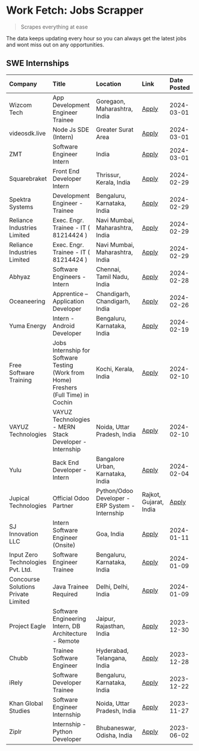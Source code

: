 # Work Fetch: Jobs Scrapper
> Scrapes everything at ease

The data keeps updating every hour so you can always get the latest jobs and wont miss out on any opportunities.

## SWE Internships
<!--START_SECTION:workfetch-->
| Company                                      | Title                                                                                | Location                          | Link                                                                                                                                                                                                                                                                                                        | Date Posted   |
|:---------------------------------------------|:-------------------------------------------------------------------------------------|:----------------------------------|:------------------------------------------------------------------------------------------------------------------------------------------------------------------------------------------------------------------------------------------------------------------------------------------------------------|:--------------|
| Wizcom Tech                                  | App Development Engineer Trainee                                                     | Goregaon, Maharashtra, India      | [Apply](https://in.linkedin.com/jobs/view/app-development-engineer-trainee-at-wizcom-tech-3843904563?refId=ligKiMCVxklFEq%2Be4YwxPw%3D%3D&trackingId=S0oQDGXKZbx9ML00s06ukQ%3D%3D&position=3&pageNum=0&trk=public_jobs_jserp-result_search-card)                                                            | 2024-03-01    |
| videosdk.live                                | Node Js SDE (Intern)                                                                 | Greater Surat Area                | [Apply](https://in.linkedin.com/jobs/view/node-js-sde-intern-at-videosdk-live-3843903369?refId=ligKiMCVxklFEq%2Be4YwxPw%3D%3D&trackingId=ob5pzGSJVCESe22AcBi%2Fjg%3D%3D&position=25&pageNum=0&trk=public_jobs_jserp-result_search-card)                                                                     | 2024-03-01    |
| ZMT                                          | Software Engineer Intern                                                             | India                             | [Apply](https://in.linkedin.com/jobs/view/software-engineer-intern-at-zmt-3840528433?refId=D9Fn6bSzNNfkxhzAAgiAyw%3D%3D&trackingId=lFFhIG4C%2FKOXxBcMl7U0ig%3D%3D&position=4&pageNum=1&trk=public_jobs_jserp-result_search-card)                                                                            | 2024-03-01    |
| Squarebraket                                 | Front End Developer Intern                                                           | Thrissur, Kerala, India           | [Apply](https://in.linkedin.com/jobs/view/front-end-developer-intern-at-squarebraket-3838541191?refId=ligKiMCVxklFEq%2Be4YwxPw%3D%3D&trackingId=hsSfaElMZ6SI%2FiqKVvqoug%3D%3D&position=10&pageNum=0&trk=public_jobs_jserp-result_search-card)                                                              | 2024-02-29    |
| Spektra Systems                              | Development Engineer - Trainee                                                       | Bengaluru, Karnataka, India       | [Apply](https://in.linkedin.com/jobs/view/development-engineer-trainee-at-spektra-systems-3843321386?refId=ligKiMCVxklFEq%2Be4YwxPw%3D%3D&trackingId=VdRpMFwv4IGEREn5PwaALA%3D%3D&position=17&pageNum=0&trk=public_jobs_jserp-result_search-card)                                                           | 2024-02-29    |
| Reliance Industries Limited                  | Exec. Engr. Trainee - IT ( 81214424 )                                                | Navi Mumbai, Maharashtra, India   | [Apply](https://in.linkedin.com/jobs/view/exec-engr-trainee-it-81214424-at-reliance-industries-limited-3842850941?refId=ligKiMCVxklFEq%2Be4YwxPw%3D%3D&trackingId=Wd2WhDtGZ9eHfmSQ7WUkjQ%3D%3D&position=18&pageNum=0&trk=public_jobs_jserp-result_search-card)                                              | 2024-02-29    |
| Reliance Industries Limited                  | Exec. Engr. Trainee - IT ( 81214424 )                                                | Navi Mumbai, Maharashtra, India   | [Apply](https://in.linkedin.com/jobs/view/exec-engr-trainee-it-81214424-at-reliance-industries-limited-3842850941?refId=D9Fn6bSzNNfkxhzAAgiAyw%3D%3D&trackingId=5EicdifkpROvdsX6kFRsxQ%3D%3D&position=6&pageNum=1&trk=public_jobs_jserp-result_search-card)                                                 | 2024-02-29    |
| Abhyaz                                       | Software Engineers - Intern                                                          | Chennai, Tamil Nadu, India        | [Apply](https://in.linkedin.com/jobs/view/software-engineers-intern-at-abhyaz-3842331306?refId=ligKiMCVxklFEq%2Be4YwxPw%3D%3D&trackingId=4CEb81IP8RGu1zBKuvUEtQ%3D%3D&position=15&pageNum=0&trk=public_jobs_jserp-result_search-card)                                                                       | 2024-02-28    |
| Oceaneering                                  | Apprentice – Application Developer                                                   | Chandigarh, Chandigarh, India     | [Apply](https://in.linkedin.com/jobs/view/apprentice-%E2%80%93-application-developer-at-oceaneering-3834879178?refId=D9Fn6bSzNNfkxhzAAgiAyw%3D%3D&trackingId=uwQtzzTCHx6Zj2uE1fwmxA%3D%3D&position=7&pageNum=1&trk=public_jobs_jserp-result_search-card)                                                    | 2024-02-26    |
| Yuma Energy                                  | Intern - Android Developer                                                           | Bengaluru, Karnataka, India       | [Apply](https://in.linkedin.com/jobs/view/intern-android-developer-at-yuma-energy-3830771896?refId=D9Fn6bSzNNfkxhzAAgiAyw%3D%3D&trackingId=VTS1ROx%2Bszl%2BQhG6x%2F0iVQ%3D%3D&position=1&pageNum=1&trk=public_jobs_jserp-result_search-card)                                                                | 2024-02-19    |
| Free Software Training                       | Jobs Internship for Software Testing (Work from Home) Freshers (Full Time) in Cochin | Kochi, Kerala, India              | [Apply](https://in.linkedin.com/jobs/view/jobs-internship-for-software-testing-work-from-home-freshers-full-time-in-cochin-at-free-software-training-3826557030?refId=ligKiMCVxklFEq%2Be4YwxPw%3D%3D&trackingId=YgOij71r5CnhS7Lm6S6mBg%3D%3D&position=6&pageNum=0&trk=public_jobs_jserp-result_search-card) | 2024-02-10    |
| VAYUZ Technologies                           | VAYUZ Technologies - MERN Stack Developer - Internship                               | Noida, Uttar Pradesh, India       | [Apply](https://in.linkedin.com/jobs/view/vayuz-technologies-mern-stack-developer-internship-at-vayuz-technologies-3822619356?refId=D9Fn6bSzNNfkxhzAAgiAyw%3D%3D&trackingId=m5TJxJVgkTqWmwpjcuU%2BoA%3D%3D&position=20&pageNum=1&trk=public_jobs_jserp-result_search-card)                                  | 2024-02-10    |
| Yulu                                         | Back End Developer - Intern                                                          | Bangalore Urban, Karnataka, India | [Apply](https://in.linkedin.com/jobs/view/back-end-developer-intern-at-yulu-3821682220?refId=ligKiMCVxklFEq%2Be4YwxPw%3D%3D&trackingId=ufYY%2Bh0zvyI44FbrzZhyKA%3D%3D&position=23&pageNum=0&trk=public_jobs_jserp-result_search-card)                                                                       | 2024-02-04    |
| Jupical Technologies | Official Odoo Partner | Python/Odoo Developer - ERP System - Internship                                      | Rajkot, Gujarat, India            | [Apply](https://in.linkedin.com/jobs/view/python-odoo-developer-erp-system-internship-at-jupical-technologies-official-odoo-partner-3813626459?refId=D9Fn6bSzNNfkxhzAAgiAyw%3D%3D&trackingId=3ONdMYkqBPbrtQC%2FQfzlRQ%3D%3D&position=17&pageNum=1&trk=public_jobs_jserp-result_search-card)                 | 2024-01-30    |
| SJ Innovation LLC                            | Intern Software Engineer (Onsite)                                                    | Goa, India                        | [Apply](https://in.linkedin.com/jobs/view/intern-software-engineer-onsite-at-sj-innovation-llc-3799959011?refId=D9Fn6bSzNNfkxhzAAgiAyw%3D%3D&trackingId=VBTLI8lRI9PaiMXXCLJ8NA%3D%3D&position=14&pageNum=1&trk=public_jobs_jserp-result_search-card)                                                        | 2024-01-11    |
| Input Zero Technologies Pvt. Ltd.            | Software Engineer Trainee                                                            | Bengaluru, Karnataka, India       | [Apply](https://in.linkedin.com/jobs/view/software-engineer-trainee-at-input-zero-technologies-pvt-ltd-3800927643?refId=ligKiMCVxklFEq%2Be4YwxPw%3D%3D&trackingId=Ap3ttOG1PaC1nb6c%2BVSr3w%3D%3D&position=7&pageNum=0&trk=public_jobs_jserp-result_search-card)                                             | 2024-01-09    |
| Concourse Solutions Private Limited          | Java Trainee Required                                                                | Delhi, Delhi, India               | [Apply](https://in.linkedin.com/jobs/view/java-trainee-required-at-concourse-solutions-private-limited-3800941190?refId=D9Fn6bSzNNfkxhzAAgiAyw%3D%3D&trackingId=yaf2Rro14ZE1k6ZyZu1DsA%3D%3D&position=16&pageNum=1&trk=public_jobs_jserp-result_search-card)                                                | 2024-01-09    |
| Project Eagle                                | Software Engineering Intern, DB Architecture - Remote                                | Jaipur, Rajasthan, India          | [Apply](https://in.linkedin.com/jobs/view/software-engineering-intern-db-architecture-remote-at-project-eagle-3814009675?refId=D9Fn6bSzNNfkxhzAAgiAyw%3D%3D&trackingId=MkiehUgyJjtY9scDOPrC9Q%3D%3D&position=23&pageNum=1&trk=public_jobs_jserp-result_search-card)                                         | 2023-12-30    |
| Chubb                                        | Trainee Software Engineer                                                            | Hyderabad, Telangana, India       | [Apply](https://in.linkedin.com/jobs/view/trainee-software-engineer-at-chubb-3811550279?refId=ligKiMCVxklFEq%2Be4YwxPw%3D%3D&trackingId=WAFpu4BT1AV0rx%2BLgoz6tA%3D%3D&position=14&pageNum=0&trk=public_jobs_jserp-result_search-card)                                                                      | 2023-12-28    |
| iRely                                        | Software Developer Trainee                                                           | Bengaluru, Karnataka, India       | [Apply](https://in.linkedin.com/jobs/view/software-developer-trainee-at-irely-3801577534?refId=ligKiMCVxklFEq%2Be4YwxPw%3D%3D&trackingId=P5I76fpK%2BFdCZOGCBIx6RQ%3D%3D&position=24&pageNum=0&trk=public_jobs_jserp-result_search-card)                                                                     | 2023-12-22    |
| Khan Global Studies                          | Software Engineer Internship                                                         | Noida, Uttar Pradesh, India       | [Apply](https://in.linkedin.com/jobs/view/software-engineer-internship-at-khan-global-studies-3766942197?refId=D9Fn6bSzNNfkxhzAAgiAyw%3D%3D&trackingId=su6xSe5xddWt8JZnyPE5FA%3D%3D&position=21&pageNum=1&trk=public_jobs_jserp-result_search-card)                                                         | 2023-11-27    |
| Ziplr                                        | Internship - Python Developer                                                        | Bhubaneswar, Odisha, India        | [Apply](https://in.linkedin.com/jobs/view/internship-python-developer-at-ziplr-3645677592?refId=D9Fn6bSzNNfkxhzAAgiAyw%3D%3D&trackingId=3fOHW3MfMa0iqWKOj4mCow%3D%3D&position=2&pageNum=1&trk=public_jobs_jserp-result_search-card)                                                                         | 2023-06-02    |
<!--END_SECTION:workfetch-->
